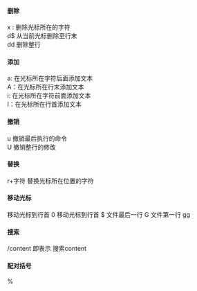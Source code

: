 #### 删除
x : 删除光标所在的字符  
d$  从当前光标删除至行末  
dd 删除整行  
#### 添加
a: 在光标所在字符后面添加文本  
A：在光标所在行末添加文本  
i: 在光标所在字符前面添加文本  
I：在光标所在行首添加文本  

#### 撤销
u 撤销最后执行的命令  
U 撤销整行的修改  

#### 替换
r+字符 替换光标所在位置的字符
#### 移动光标
移动光标到行首 0
移动光标到行首 $
文件最后一行 G
文件第一行    gg

#### 搜索        
/content    即表示 搜索content

#### 配对括号   
%